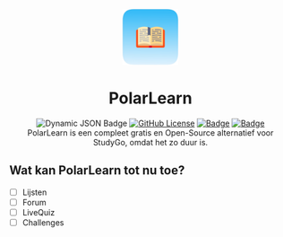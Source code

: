 <div align="center">
  
<img src="https://github.com/andr3i1010/PolarLearn/blob/stable/public/pl-500.png?raw=true" width=100/> <h1>PolarLearn</h1>
</div>

<div align="center">
    <img alt="Dynamic JSON Badge" src="https://img.shields.io/badge/dynamic/json?url=https%3A%2F%2Fraw.githubusercontent.com%2Fandr3i1010%2FPolarLearn%2Frefs%2Fheads%2Fstable%2Fpackage.json&query=%24.version&label=Version">
    <a href="https://github.com/andr3i1010/PolarLearn/blob/stable/LICENSE"><img alt="GitHub License" src="https://img.shields.io/github/license/andr3i1010/PolarLearn"></a>
    <a href="https://github.com/andr3i1010/PolarLearn/commit"><img src="https://custom-icon-badges.demolab.com/github/last-commit/andr3i1010/PolarLearn?logo=history&logoColor=white&label=Last commit" alt="Badge"></img></a>
    <a href="https://github.com/andr3i1010/PolaeLearn/issues"><img src="https://custom-icon-badges.demolab.com/github/issues-raw/andr3i1010/PolarLearn?logo=issue-opened&label=Issues" alt="Badge"></img></a>
  <br/>
  PolarLearn is een compleet gratis en Open-Source alternatief voor StudyGo, omdat het zo duur is.
</div>

## Wat kan PolarLearn tot nu toe?
- [ ] Lijsten
- [ ] Forum
- [ ] LiveQuiz
- [ ] Challenges
